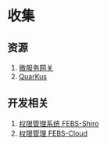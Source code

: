 # 收集

## 资源

1. [微服务网关](https://dromara.org/zh-cn/)
2. [QuarKus](https://www.jianshu.com/p/e490043cc3eb)


## 开发相关
1. [权限管理系统 FEBS-Shiro](https://github.com/wuyouzhuguli/FEBS-Shiro)
2. [权限管理 FEBS-Cloud](https://github.com/wuyouzhuguli/FEBS-Cloud)
